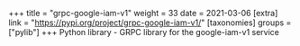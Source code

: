 +++
title = "grpc-google-iam-v1"
weight = 33
date = 2021-03-06
[extra]
link = "https://pypi.org/project/grpc-google-iam-v1/"
[taxonomies]
groups = ["pylib"]
+++
Python library - GRPC library for the google-iam-v1 service

